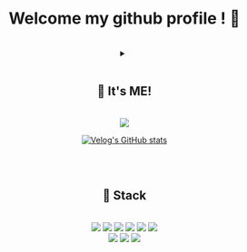<div align="center"> 

#   Welcome my github profile ! :wave:
<br/>
<details>
<summary></summary>

![Anurag's GitHub stats](https://github-readme-stats.vercel.app/api?username=Jo-hye-won&theme=material-palenight&show_icons=true)

</details>

<br/>

## :deciduous_tree: It's ME! 
<br/>
<a href="https://velog.io/@turtle_hw" target="_blank"><img src="https://img.shields.io/badge/Velog-20c997?style=flat-square&logo=Vimeo&logoColor=white"/></a>

<br/>

[![Velog's GitHub stats](https://velog-readme-stats.vercel.app/api?name=turtle_hw)](https://velog.io/@turtle_hw)


<br/>
<br/>

##  :purple_heart: Stack
  
 <br/>
 <!--파이썬 -->
<img src="https://img.shields.io/badge/python-3776AB?style=for-the-badge&logo=python&logoColor=white">

<!-- HTML -->
<img src="https://img.shields.io/badge/HTML5-E34F26?style=for-the-badge&logo=HTML5&logoColor=white">

<!-- CSS -->
<img src="https://img.shields.io/badge/CSS3-1572B6?style=for-the-badge&logo=CSS3&logoColor=white">

<!-- bootstrap -->
<img src="https://img.shields.io/badge/bootstrap-7952B3?style=for-the-badge&logo=bootstrap&logoColor=white">

<!-- Django -->
 <img src="https://img.shields.io/badge/django-6DB33F?style=for-the-badge&logo=django&logoColor=white">

<!-- 자바스크립트 -->
<img src="https://img.shields.io/badge/javascript-F7DF1E?style=for-the-badge&logo=javascript&logoColor=black"> 

</br>

<!-- git -->
<img src="https://img.shields.io/badge/git-F05032?style=for-the-badge&logo=git&logoColor=white">

<!-- github -->
<img src="https://img.shields.io/badge/github-181717?style=for-the-badge&logo=github&logoColor=white">

<!-- VSCode -->
<img src="https://img.shields.io/badge/VSCode-007ACC?style=for-the-badge&logo=VisualStudioCode&logoColor=white">
 
   <br/>
   <br/>

</div>
